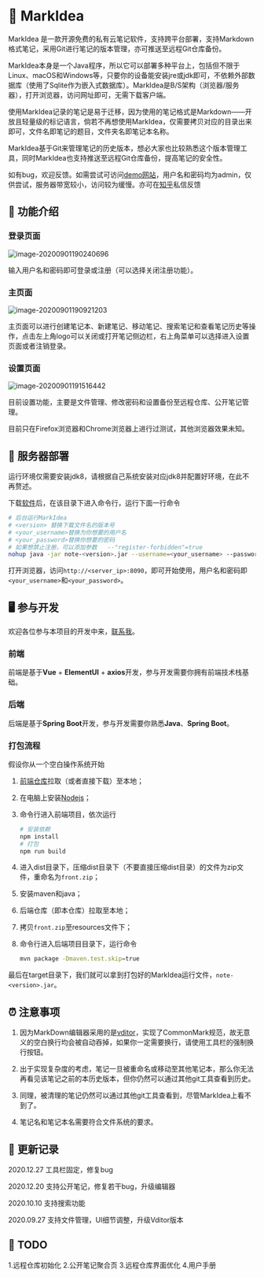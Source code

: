 # 📕 MarkIdea

MarkIdea 是一款开源免费的私有云笔记软件，支持跨平台部署，支持Markdown格式笔记，采用Git进行笔记的版本管理，亦可推送至远程Git仓库备份。

MarkIdea本身是一个Java程序，所以它可以部署多种平台上，包括但不限于Linux、macOS和Windows等，只要你的设备能安装jre或jdk即可，不依赖外部数据库（使用了Sqlite作为嵌入式数据库）。MarkIdea是B/S架构（浏览器/服务器），打开浏览器，访问网址即可，无需下载客户端。

使用MarkIdea记录的笔记是易于迁移，因为使用的笔记格式是Markdown——开放且轻量级的标记语言，倘若不再想使用MarkIdea，仅需要拷贝对应的目录出来即可，文件名即笔记的题目，文件夹名即笔记本名称。

MarkIdea基于Git来管理笔记的历史版本，想必大家也比较熟悉这个版本管理工具，同时MarkIdea也支持推送至远程Git仓库备份，提高笔记的安全性。

如有bug，欢迎反馈。如需尝试可访问[demo网站](http://sanshicloud.cn:8090)，用户名和密码均为admin，仅供尝试，服务器带宽较小，访问较为缓慢。亦可在[知乎](https://www.zhihu.com/people/hansanshi)私信反馈

## 📮 功能介绍

### 登录页面

![image-20200901190240696](https://gitee.com/hansanshi/image/raw/master/image-20200901190240696.png)

输入用户名和密码即可登录或注册（可以选择关闭注册功能）。

### 主页面

![image-20200901190921203](https://gitee.com/hansanshi/image/raw/master/image-20200901190921203.png)

主页面可以进行创建笔记本、新建笔记、移动笔记、搜索笔记和查看笔记历史等操作，点击左上角logo可以关闭或打开笔记侧边栏，右上角菜单可以选择进入设置页面或者注销登录。

### 设置页面

![image-20200901191516442](https://gitee.com/hansanshi/image/raw/master/2020-09-27-6.32.42.png)

目前设置功能，主要是文件管理、修改密码和设置备份至远程仓库、公开笔记管理。

目前只在Firefox浏览器和Chrome浏览器上进行过测试，其他浏览器效果未知。

## 🔩 服务器部署

运行环境仅需要安装jdk8，请根据自己系统安装对应jdk8并配置好环境，在此不再赘述。

下载[软件](https://github.com/Hansanshi/mark-idea/releases)后，在该目录下进入命令行，运行下面一行命令

```bash
# 后台运行MarkIdea
# <version> 替换下载文件名的版本号
# <your_username>替换为你想要的用户名
# <your_password>替换你想要的密码
# 如果想禁止注册，可以添加参数   --"register-forbidden"=true
nohup java -jar note-<version>.jar --username=<your_username> --password=<your_password>  2>&1 &
```

打开浏览器，访问`http://<server_ip>:8090`，即可开始使用，用户名和密码即`<your_username>`和`<your_password>`。

## 🖥️ 参与开发

欢迎各位参与本项目的开发中来，[联系我](https://www.zhihu.com/people/hansanshi)。

###  前端

前端是基于**Vue** + **ElementUI** + **axios**开发，参与开发需要你拥有前端技术栈基础。

### 后端

后端是基于**Spring Boot**开发，参与开发需要你熟悉**Java**、**Spring Boot**。

### 打包流程

假设你从一个空白操作系统开始

1. [前端仓库](https://github.com/Hansanshi/mark-idea-front)拉取（或者直接下载）至本地；

2. 在电脑上安装[Nodejs](https://nodejs.org)；

3. 命令行进入前端项目，依次运行

   ```bash
   # 安装依赖
   npm install
   # 打包
   npm run build
   ```

4. 进入dist目录下，压缩dist目录下（不要直接压缩dist目录）的文件为zip文件，重命名为`front.zip`；

5. 安装maven和java；

6. 后端仓库（即本仓库）拉取至本地；

7. 拷贝`front.zip`至resources文件下；

8. 命令行进入后端项目目录下，运行命令

   ```bash
   mvn package -Dmaven.test.skip=true
   ```

最后在target目录下，我们就可以拿到打包好的MarkIdea运行文件，`note-<version>.jar`。

## ⏰ 注意事项

1. 因为MarkDown编辑器采用的是[vditor](https://hacpai.com/article/1549638745630)，实现了CommonMark规范，故无意义的空白换行均会被自动吞掉，如果你一定需要换行，请使用工具栏的强制换行按钮。

2. 出于实现复杂度的考虑，笔记一旦被重命名或移动至其他笔记本，那么你无法再看见该笔记之前的本历史版本，但你仍然可以通过其他git工具查看到历史。

3. 同理，被清理的笔记仍然可以通过其他git工具查看到，尽管MarkIdea上看不到了。

4. 笔记名和笔记本名需要符合文件系统的要求。

## 🍉 更新记录

2020.12.27 工具栏固定，修复bug

2020.12.20 支持公开笔记，修复若干bug，升级编辑器

2020.10.10 支持搜索功能

2020.09.27 支持文件管理，UI细节调整，升级Vditor版本

## 🤖 TODO
1.远程仓库初始化
2.公开笔记聚合页
3.远程仓库界面优化
4.用户手册



